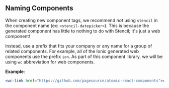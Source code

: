 ## Naming Components

When creating new component tags, we recommend _not_ using `stencil` in the component name (ex: `<stencil-datepicker>`). This is because the generated component has little to nothing to do with Stencil; it's just a web component!

Instead, use a prefix that fits your company or any name for a group of related components. For example, all of the Ionic generated web components use the prefix `ion`. As part of this component library, we will be using `wc` abbreviation for web components.

**Example**:

```jsx
<wc-link href="https://github.com/pagesource/atomic-react-components">click here</wc-link>
```